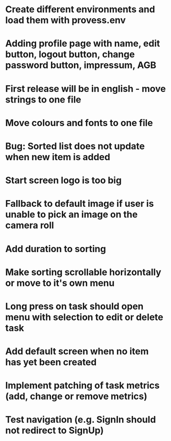 # Create different environments and load them with provess.env
# Adding profile page with name, edit button, logout button, change password button, impressum, AGB
# First release will be in english - move strings to one file
# Move colours and fonts to one file
# Bug: Sorted list does not update when new item is added
# Start screen logo is too big
# Fallback to default image if user is unable to pick an image on the camera roll
# Add duration to sorting
# Make sorting scrollable horizontally or move to it's own menu
# Long press on task should open menu with selection to edit or delete task
# Add default screen when no item has yet been created
# Implement patching of task metrics (add, change or remove metrics)
# Test navigation (e.g. SignIn should not redirect to SignUp)
